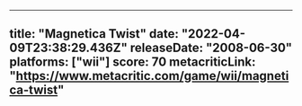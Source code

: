 
---
title: "Magnetica Twist"
date: "2022-04-09T23:38:29.436Z"
releaseDate: "2008-06-30"
platforms: ["wii"]
score: 70
metacriticLink: "https://www.metacritic.com/game/wii/magnetica-twist"
---
